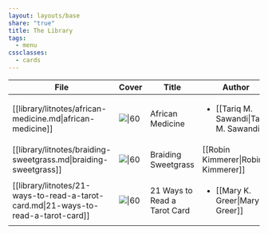 ```yaml
---
layout: layouts/base
share: "true"
title: The Library
tags:
  - menu
cssclasses:
  - cards
---
```



| File                                                                               | Cover                                                                                                                    | Title                        | Author                                                    | Rating | Status               |
| ---------------------------------------------------------------------------------- | ------------------------------------------------------------------------------------------------------------------------ | ---------------------------- | --------------------------------------------------------- | ------ | -------------------- |
| [[library/litnotes/african-medicine.md\|african-medicine]]                         | ![\|60](http://books.google.com/books/content?id=E_B3swEACAAJ&printsec=frontcover&img=1&zoom=1&source=gbs_api)           | African Medicine             | <ul><li>[[Tariq M. Sawandi\|Tariq M. Sawandi]]</li></ul> | ★★★★★  | read                 |
| [[library/litnotes/braiding-sweetgrass.md\|braiding-sweetgrass]]                   | ![\|60](http://books.google.com/books/content?id=vmM9BAAAQBAJ&printsec=frontcover&img=1&zoom=1&edge=curl&source=gbs_api) | Braiding Sweetgrass          | [[Robin Kimmerer\|Robin Kimmerer]]                        | ★★★★★  | read                 |
| [[library/litnotes/21-ways-to-read-a-tarot-card.md\|21-ways-to-read-a-tarot-card]] | ![\|60](http://books.google.com/books/content?id=1JO9vac0iGgC&printsec=frontcover&img=1&zoom=1&edge=curl&source=gbs_api) | 21 Ways to Read a Tarot Card | <ul><li>[[Mary K. Greer\|Mary K. Greer]]</li></ul>       | \-     | 🕮 currently reading |



